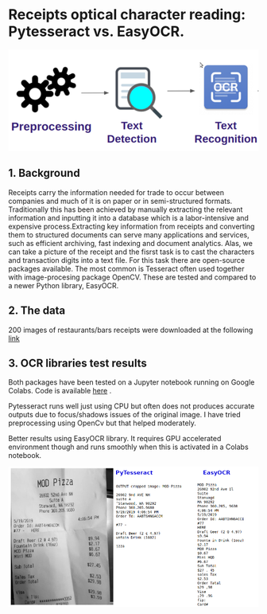 # Receipts optical character reading: Pytesseract vs. EasyOCR.
![process](ocrprocess.png)

## 1. Background
Receipts carry the information needed for trade to occur between companies and much of it is on paper or in semi-structured formats. Traditionally this has been achieved by manually extracting the relevant information and inputting it into a database which is a labor-intensive and expensive process.Extracting key information from receipts and converting them to structured documents can serve many applications and services, such as efficient archiving, fast indexing and document analytics. Alas, we can take a picture of the receipt and the fisrst task is to cast the characters and transaction digits into a text file. For this task there are open-source packages available. The most common is Tesseract often used together with image-procesing package OpenCV. These are tested and compared to a newer Python library, EasyOCR.

## 2. The data
200 images of restaurants/bars receipts were downloaded at the following [link](https://expressexpense.com/large-receipt-image-dataset-SRD.zip)

## 3. OCR libraries test results
Both packages have been tested on a Jupyter notebook running on Google Colabs.
Code is available [here](https://github.com/opsabarsec/Receipts-OCR-on-colabs/blob/main/OCR_Receipts.ipynb) . 

Pytesseract runs well just using CPU but often does not produces accurate outputs due to focus/shadows issues of the original image.
I have tried preprocessing using OpenCv but that helped moderately.

Better results using EasyOCR library. It requires GPU accelerated environment though and runs smoothly when this is activated in a Colabs notebook.

![OCR](article42.png)
